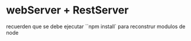 # webServer + RestServer

recuerden que se debe ejecutar ``npm install` para reconstrur modulos de node
